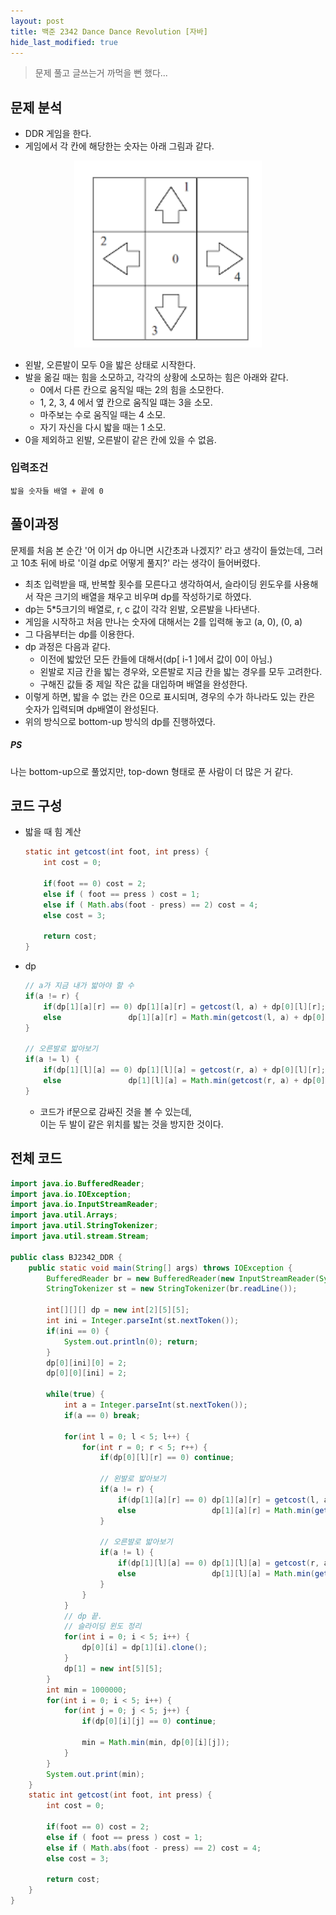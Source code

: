 ```yaml
---
layout: post
title: 백준 2342 Dance Dance Revolution [자바]
hide_last_modified: true
---
```


> 문제 풀고 글쓰는거 까먹을 뻔 했다...



## 문제 분석

- DDR 게임을 한다.
- 게임에서 각 칸에 해당한는 숫자는 아래 그림과 같다.

<center>
<img src="https://github.com/Hangeol-Chang/Hangeol-chang.github.io/blob/main/assets/img/develop/solving/bj2342.png?raw=true" width="300">
</center>

- 왼발, 오른발이 모두 0을 밟은 상태로 시작한다.
- 발을 옮길 때는 힘을 소모하고, 각각의 상황에 소모하는 힘은 아래와 같다.
  - 0에서 다른 칸으로 움직일 때는 2의 힘을 소모한다.
  - 1, 2, 3, 4 에서 옆 칸으로 움직일 떄는 3을 소모.
  - 마주보는 수로 움직일 때는 4 소모.
  - 자기 자신을 다시 밟을 때는 1 소모.
- 0을 제외하고 왼발, 오른발이 같은 칸에 있을 수 없음.



### 입력조건

```
밟을 숫자들 배열 + 끝에 0
```



## 풀이과정

문제를 처음 본 순간 '어 이거 dp 아니면 시간초과 나겠지?' 라고 생각이 들었는데, 그러고 10초 뒤에 바로 '이걸 dp로 어떻게 풀지?' 라는 생각이 들어버렸다.



- 최초 입력받을 때, 반복할 횟수를 모른다고 생각하여서, 슬라이딩 윈도우를 사용해서 작은 크기의 배열을 채우고 비우며 dp를 작성하기로 하였다.
- dp는 5*5크기의 배열로, r, c 값이 각각 왼발, 오른발을 나타낸다.
- 게임을 시작하고 처음 만나는 숫자에 대해서는 2를 입력해 놓고 (a, 0), (0, a)
- 그 다음부터는 dp를 이용한다.
- dp 과정은 다음과 같다.
  - 이전에 밟았던 모든 칸들에 대해서(dp[ i-1 ]에서 값이 0이 아님.) 
  - 왼발로 지금 칸을 밟는 경우와, 오른발로 지금 칸을 밟는 경우를 모두 고려한다.
  - 구해진 값들 중 제일 작은 값을 대입하며 배열을 완성한다.
- 이렇게 하면, 밟을 수 없는 칸은 0으로 표시되며, 경우의 수가 하나라도 있는 칸은 숫자가 입력되며 dp배열이 완성된다.
- 위의 방식으로 bottom-up 방식의 dp를 진행하였다.



##### PS

나는 bottom-up으로 풀었지만, top-down 형태로 푼 사람이 더 많은 거 같다.



## 코드 구성

- 밟을 때 힘 계산

  ```java
  static int getcost(int foot, int press) {
      int cost = 0;
  
      if(foot == 0) cost = 2;
      else if ( foot == press ) cost = 1;
      else if ( Math.abs(foot - press) == 2) cost = 4;
      else cost = 3;
  
      return cost;
  }
  ```

- dp

  ```java
  // a가 지금 내가 밟아야 할 수
  if(a != r) {
      if(dp[1][a][r] == 0) dp[1][a][r] = getcost(l, a) + dp[0][l][r];
      else				 dp[1][a][r] = Math.min(getcost(l, a) + dp[0][l][r], dp[1][a][r]);
  }
  
  // 오른발로 밟아보기
  if(a != l) {
      if(dp[1][l][a] == 0) dp[1][l][a] = getcost(r, a) + dp[0][l][r];
      else				 dp[1][l][a] = Math.min(getcost(r, a) + dp[0][l][r], dp[1][l][a]);						
  }
  ```

  - 코드가 if문으로 감싸진 것을 볼 수 있는데,<br>이는 두 발이 같은 위치를 밟는 것을 방지한 것이다.



## 전체 코드

```java
import java.io.BufferedReader;
import java.io.IOException;
import java.io.InputStreamReader;
import java.util.Arrays;
import java.util.StringTokenizer;
import java.util.stream.Stream;

public class BJ2342_DDR {
	public static void main(String[] args) throws IOException {
		BufferedReader br = new BufferedReader(new InputStreamReader(System.in));
		StringTokenizer st = new StringTokenizer(br.readLine());
		
		int[][][] dp = new int[2][5][5];
		int ini = Integer.parseInt(st.nextToken());
		if(ini == 0) {
			System.out.println(0); return;
		}
		dp[0][ini][0] = 2;
		dp[0][0][ini] = 2;
		
		while(true) {
			int a = Integer.parseInt(st.nextToken());
			if(a == 0) break;
			
			for(int l = 0; l < 5; l++) {
				for(int r = 0; r < 5; r++) {
					if(dp[0][l][r] == 0) continue;
					
					// 왼발로 밟아보기
					if(a != r) {
						if(dp[1][a][r] == 0) dp[1][a][r] = getcost(l, a) + dp[0][l][r];
						else				 dp[1][a][r] = Math.min(getcost(l, a) + dp[0][l][r], dp[1][a][r]);
					}
					
					// 오른발로 밟아보기
					if(a != l) {
						if(dp[1][l][a] == 0) dp[1][l][a] = getcost(r, a) + dp[0][l][r];
						else				 dp[1][l][a] = Math.min(getcost(r, a) + dp[0][l][r], dp[1][l][a]);						
					}
				}
			}
			// dp 끝.
			// 슬라이딩 윈도 정리
			for(int i = 0; i < 5; i++) {
				dp[0][i] = dp[1][i].clone();				
			}
			dp[1] = new int[5][5];
		}
		int min = 1000000;
		for(int i = 0; i < 5; i++) {
			for(int j = 0; j < 5; j++) {
				if(dp[0][i][j] == 0) continue;
				
				min = Math.min(min, dp[0][i][j]);
			}
		}
		System.out.print(min);
	}
	static int getcost(int foot, int press) {
		int cost = 0;
		
		if(foot == 0) cost = 2;
		else if ( foot == press ) cost = 1;
		else if ( Math.abs(foot - press) == 2) cost = 4;
		else cost = 3;
		
		return cost;
	}
}
```


